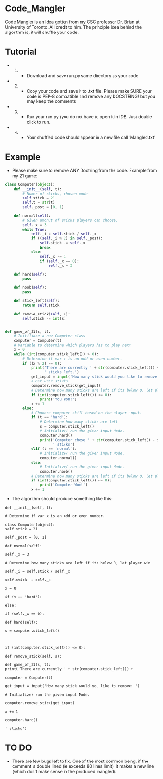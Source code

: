 # Code_Mangler
Code Mangler is an Idea gotten from my CSC professor Dr. Brian at University of Toronto. All credit to him. The principle idea behind the algorithm is, it will shuffle your code. 

# Tutorial
* 1. - Download and save run.py same directory as your code
* 2. - Copy your code and save it to .txt file. Please make SURE your code is PEP-8 compatible and remove any DOCSTRING! but you may keep the comments
* 3. - Run your run.py (you do not have to open it in IDE. Just double click to run.
* 4. - Your shuffled code should appear in a new file call 'Mangled.txt'

# Example

* Please make sure to remove ANY Doctring from the code. Example from my 21 game:
```python
class Computer(object):
    def __init__(self, t):
        # Numer of sticks, chosen mode
        self.stick = 21
        self.t = str(t)
        self._post = [0, 1]

    def normal(self):
        # Given amonut of sticks players can choose.
        self._x = 3
        while True:
            self._i = self.stick / self._x
            if ((self._i % 2) in self._post):
                self.stick -= self._x
                break
            else:
                self._x -= 1
                if (self._x == 0):
                    self._x = 3

    def hard(self):
        pass

    def noob(self):
        pass

    def stick_left(self):
        return self.stick

    def remove_stick(self, s):
        self.stick -= int(s)


def game_of_21(s, t):
    # Initiliaze a new Computer class
    computer = Computer(t)
    # Variable to determine which players has to play next
    x = 0
    while (int(computer.stick_left()) > 0):
        # Determine if var x is an odd or even number.
        if ((x % 2) == 0):
            print('There are currently ' + str(computer.stick_left()) +
                  ' sticks left.')
            get_input = input('How many stick would you like to remove: ')
            # Get user sticks
            computer.remove_stick(get_input)
            # Determine how many sticks are left if its below 0, let player win
            if (int(computer.stick_left()) <= 0):
                print('You Won!')
            x += 1
        else:
            # Chooose computer skill based on the player input.
            if (t == 'hard'):
                # Determine how many sticks are left
                s = computer.stick_left()
                # Initialize/ run the given input Mode.
                computer.hard()
                print('Computer chose ' + str(computer.stick_left() - s)[1] +
                      ' sticks')
            elif (t == 'normal'):
                # Initialize/ run the given input Mode.
                computer.normal()
            else:
                # Initialize/ run the given input Mode.
                computer.noob()
            # Determine how many sticks are left if its below 0, let player win
            if (int(computer.stick_left()) <= 0):
                print('Computer Won!')
            x += 1
```

* The algorithm should produce something like this:

```
def __init__(self, t):

# Determine if var x is an odd or even number.

class Computer(object):
self.stick = 21

self._post = [0, 1]

def normal(self):

self._x = 3

# Determine how many sticks are left if its below 0, let player win

self._i = self.stick / self._x

self.stick -= self._x

x = 0

if (t == 'hard'):

else:

if (self._x == 0):

def hard(self):

s = computer.stick_left()



if (int(computer.stick_left()) <= 0):

def remove_stick(self, s):

def game_of_21(s, t):
print('There are currently ' + str(computer.stick_left()) +

computer = Computer(t)

get_input = input('How many stick would you like to remove: ')

# Initialize/ run the given input Mode.

computer.remove_stick(get_input)

x += 1

computer.hard()

' sticks')
```

# TO DO
*  There are few bugs left to fix. One of the most common being, if the comment is double lined (ie exceeds 80 lines limit), it makes a new line (which don't make sense in the produced mangled).
